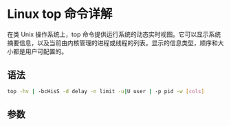 # Linux top 命令详解

在类 Unix 操作系统上，top 命令提供运行系统的动态实时视图。它可以显示系统摘要信息，以及当前由内核管理的进程或线程的列表。显示的信息类型，顺序和大小都是用户可配置的。

## 语法

```bash
top -hv | -bcHisS -d delay -n limit -u|U user | -p pid -w [cols]
```

## 参数


